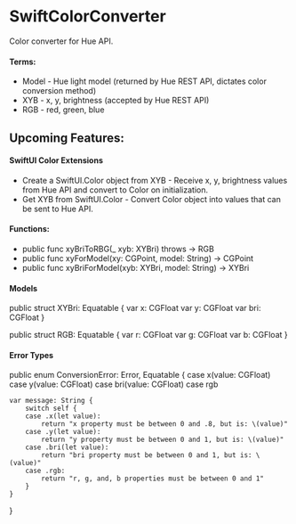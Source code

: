 # SwiftColorConverter

Color converter for Hue API. 

#### Terms:
- Model - Hue light model (returned by Hue REST API, dictates color conversion method)
- XYB - x, y, brightness (accepted by Hue REST API)
- RGB - red, green, blue

## Upcoming Features:
#### SwiftUI Color Extensions
 - Create a SwiftUI.Color object from XYB - Receive x, y, brightness values from Hue API and convert to Color on initialization.
 - Get XYB from SwiftUI.Color - Convert Color object into values that can be sent to Hue API.

#### Functions:
- public func xyBriToRBG(_ xyb: XYBri) throws -> RGB
- public func xyForModel(xy: CGPoint, model: String) -> CGPoint
- public func xyBriForModel(xyb: XYBri, model: String) -> XYBri

#### Models
public struct XYBri: Equatable {
    var x: CGFloat
    var y: CGFloat
    var bri: CGFloat
}

public struct RGB: Equatable {
    var r: CGFloat
    var g: CGFloat
    var b: CGFloat
}

#### Error Types
public enum ConversionError: Error, Equatable {
    case x(value: CGFloat)
    case y(value: CGFloat)
    case bri(value: CGFloat)
    case rgb
    
    var message: String {
        switch self {
        case .x(let value):
            return "x property must be between 0 and .8, but is: \(value)"
        case .y(let value):
            return "y property must be between 0 and 1, but is: \(value)"
        case .bri(let value):
            return "bri property must be between 0 and 1, but is: \(value)"
        case .rgb:
            return "r, g, and, b properties must be between 0 and 1"
        }
    }
}
